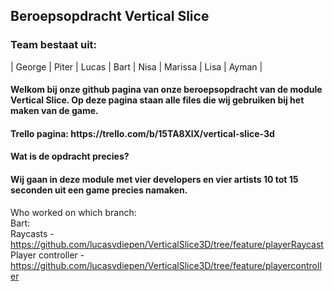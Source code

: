 <h2> Beroepsopdracht Vertical Slice </h2>
<h3> Team bestaat uit: </h3>
 | George | Piter | Lucas | Bart | Nisa | Marissa | Lisa | Ayman |
<h4> Welkom bij onze github pagina van onze beroepsopdracht van de module Vertical Slice. Op deze pagina staan alle files die wij gebruiken bij het maken van de game.</h4>
<h4> Trello pagina: https://trello.com/b/15TA8XlX/vertical-slice-3d </h4>

<h4> Wat is de opdracht precies? </h4>
<h4> Wij gaan in deze module met vier developers en vier artists 10 tot 15 seconden uit een game precies namaken.</h4>

Who worked on which branch:   
Bart:   
Raycasts - https://github.com/lucasvdiepen/VerticalSlice3D/tree/feature/playerRaycast   
Player controller - https://github.com/lucasvdiepen/VerticalSlice3D/tree/feature/playercontroller   
